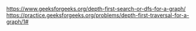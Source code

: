 https://www.geeksforgeeks.org/depth-first-search-or-dfs-for-a-graph/
https://practice.geeksforgeeks.org/problems/depth-first-traversal-for-a-graph/1#
